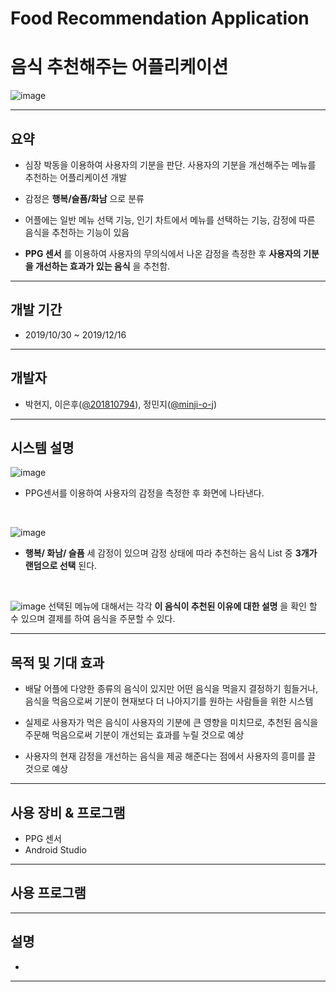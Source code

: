 # Food Recommendation Application
# 음식 추천해주는 어플리케이션
![image](https://img.shields.io/badge/language-JAVA-success?style=plat&logo=Android-Studio)


---

## 요약
- 심장 박동을 이용하여 사용자의 기분을 판단. 사용자의 기분을 개선해주는 메뉴를 추천하는 어플리케이션 개발 

- 감정은 __행복/슬픔/화남__ 으로 분류

- 어플에는 일반 메뉴 선택 기능, 인기 차트에서 메뉴를 선택하는 기능, 감정에 따른 음식을 추천하는 기능이 있음

- __PPG 센서__ 를 이용하여 사용자의 무의식에서 나온 감정을 측정한 후 __사용자의 기분을 개선하는 효과가 있는 음식__ 을 추천함.

---
## 개발 기간
- 2019/10/30 ~ 2019/12/16

---
## 개발자
- 박현지, 이은후([@201810794](https://github.com/201810794)), 정민지([@minji-o-j](https://github.com/minji-o-j/))
---
## 시스템 설명
![image](https://user-images.githubusercontent.com/45448731/78692592-19205b80-7935-11ea-952c-5e5118284415.png)  

- PPG센서를 이용하여 사용자의 감정을 측정한 후 화면에 나타낸다.  
<br>

![image](https://user-images.githubusercontent.com/45448731/78692749-4a992700-7935-11ea-881f-a91fa9537252.png)
- __행복/ 화남/ 슬픔__ 세 감정이 있으며 감정 상태에 따라 추천하는 음식 List 중 __3개가 랜덤으로 선택__ 된다.
<br>

![image](https://user-images.githubusercontent.com/45448731/78698294-13c70f00-793d-11ea-94ab-fee017cf5882.png)
선택된 메뉴에 대해서는 각각 __이 음식이 추천된 이유에 대한 설명__ 을 확인 할 수 있으며 결제를 하여 음식을 주문할 수 있다.

---
## 목적 및 기대 효과
- 배달 어플에 다양한 종류의 음식이 있지만 어떤 음식을 먹을지 결정하기 힘들거나, 음식을 먹음으로써 기분이 현재보다 더 나아지기를 원하는 사람들을 위한 시스템

- 실제로 사용자가 먹은 음식이 사용자의 기분에 큰 영향을 미치므로, 추천된 음식을 주문해 먹음으로써 기분이 개선되는 효과를 누릴 것으로 예상

- 사용자의 현재 감정을 개선하는 음식을 제공 해준다는 점에서 사용자의 흥미를 끌 것으로 예상
---
## 사용 장비 & 프로그램
- PPG 센서
- Android Studio
---
## 사용 프로그램

---
## 설명
  - 
---
